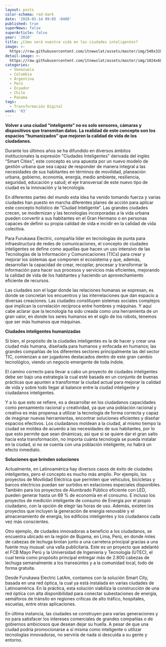 ```yaml
---
layout: posts
color-schema: red-dark
date: '2020-01-14 09:05 -0400'
published: true
superNews: false
superArticle: false
year: '2020'
title: ¿Cómo será nuestra vida en las ciudades inteligentes?
image: >-
  https://raw.githubusercontent.com/itnewslat/assets/master/img/540x320/Luiz-Henrique-Zimmermann-p.jpg
detail-image: >-
  https://raw.githubusercontent.com/itnewslat/assets/master/img/1024x680/Luiz-Henrique-Zimmermann-g.jpg
categories:
  - Venezuela
  - Colombia
  - Argentina
  - Perú
  - Ecuador
  - Chile
  - Panama
tags:
  - Transformación Digital
week: '03'
---
```

**Volver a una ciudad “inteligente” no es solo sensores, cámaras y dispositivos que transmitan datos. La realidad de este concepto son los espacios “humanizados” que mejoren la calidad de vida de los ciudadanos.**

Durante los últimos años se ha difundido en diversos ámbitos institucionales la expresión "Ciudades Inteligentes" derivada del inglés “Smart Cities”, este concepto es una apuesta por un nuevo modelo de gestión urbana que sea capaz de responder de manera integral a las necesidades de sus habitantes en términos de movilidad, planeación urbana, gobierno, economía, energía, medio ambiente, resiliencia, seguridad, educación y salud; el eje transversal de este nuevo tipo de ciudad es la innovación y la tecnología.

En diferentes partes del mundo esta idea ha venido tomando fuerza y varias ciudades han puesto en marcha diferentes planes de acción para aplicar este concepto holístico de “Ciudad Inteligente”. Las grandes ciudades crecen, se modernizan y las tecnologías incorporadas a la vida urbana pueden convertir a sus habitantes en el Gran Hermano o en personas capaces de definir su propia calidad de vida e incidir en la calidad de vida colectiva. 

Para Furukawa Electric, compañía líder en tecnologías de punta para infraestructura de redes de comunicaciones, el concepto de ciudades inteligentes se define como aquellas que hacen un uso intensivo de las Tecnologías de la Información y Comunicaciones (TICs) para crear y mejorar los sistemas que componen el ecosistema y que, además, desarrollan la capacidad de crear, recopilar, procesar y transformar la información para hacer sus procesos y servicios más eficientes, mejorando la calidad de vida de los habitantes y haciendo un aprovechamiento eficiente de recursos.

Las ciudades son el lugar donde las relaciones humanas se expresan, es donde se concretan los encuentros y las interrelaciones que dan espacio a diversas creaciones. Las ciudades constituyen sistemas sociales complejos que implican la correlación recíproca entre hombres y máquinas. Y aquí cabe aclarar que la tecnología ha sido creada como una herramienta de un gran valor, en donde los seres humanos en el siglo de los robots, tenemos que ser más humanos que máquinas. 

**Ciudades inteligentes humanizadas**

Si bien, el propósito de la ciudades inteligentes es la de hacer y crear una ciudad más humana, diseñada para humanos y enfocada en humanos; las grandes compañías de los diferentes sectores principalmente las del sector TIC, comienzan a ser jugadores destacados dentro de este gran cambio tecnológico, viendo un negocio emergente de toda índole.

El camino correcto para llevar a cabo un proyecto de ciudades inteligentes debe ser bajo una estrategia la cual esté basada en un conjunto de buenas prácticas que apunten a transformar la ciudad actual para mejorar la calidad de vida y sobre todo llegar al balance entre la ciudad inteligente y ciudadanos inteligentes. 

Y a lo que esto se refiere, es a desarrollar en los ciudadanos capacidades como pensamiento racional y creatividad, ya que una población racional y creativa es más propensa a utilizar la tecnología de forma correcta y capaz de imaginar nuevas herramientas, encontrar soluciones eficientes y diseñar espacios efectivos.
Los ciudadanos moldean a la ciudad, al mismo tiempo la ciudad se moldea de acuerdo a las necesidades de sus habitantes, por lo que esto permite que sean dinámicas; así que si se quiere dar el gran salto hacia esta transformación, no importa cuánta tecnología se pueda instalar en la ciudad, si no se cuenta con una población inteligente, no habrá un efecto inmediato.

**Soluciones que brinden soluciones**

Actualmente, en Latinoamérica hay diversos casos de éxito de ciudades inteligentes, pero el concepto es mucho más amplio. Por ejemplo, los proyectos de Movilidad Eléctrica que permiten que vehículos, bicicletas y barcos eléctricos puedan ser surtidos en estaciones especiales disponibles. También para los proyectos de Alumbrado Público eficiente con LED, pueden generar hasta un 69 % de economía en el consumo. E incluso los proyectos de medición inteligente de consumo de Energía por el propio ciudadano, con la opción de elegir las horas de uso. Además, existen los proyectos que incluyen la generación de energía renovable y el almacenamiento de energía, los edificios inteligentes y los ciudadanos cada vez más conscientes.

Otro ejemplo, de ciudades innovadoras a beneficio a los ciudadanos, se encuentra ubicado en la región de Bujama, en Lima, Perú, en donde miles de cabezas de lechuga brotan junto a una carretera principal gracias a una fuente muy inusual: una valla publicitaria. Este es un proyecto que adelantó el FCB Mayo Perú y la Universidad de Ingeniería y Tecnología (UTEC), el cual tenía como propósito principal entregar más de 2.800 cabezas de lechuga semanalmente a los transeúntes y a la comunidad local, todo de forma gratuita.

Desde Furukawa Electric LatAm, contamos con la solución Smart City, basada en una red óptica,  la cual ya está instalada en varias ciudades de Latinoamérica. En la práctica, esta solución viabiliza la construcción de una red óptica con alta disponibilidad para conectar subestaciones de energía, semáforos de tránsito en regiones críticas de alto tráfico, hospitales, escuelas, entre otras aplicaciones. 

En última instancia, las ciudades se construyen para varias generaciones y no para satisfacer los intereses comerciales de grandes compañías o de gobiernos ambiciosos que desean dejar su huella. A pesar de que una ciudad podría promocionarse a sí misma como inteligente o utilizar tecnologías innovadoras, no serviría de nada si descuida a su gente y entorno.